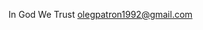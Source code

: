 In God We Trust
olegpatron1992@gmail.com

<!---
olehpatrushev/olehpatrushev is a ✨ special ✨ repository because its `README.md` (this file) appears on your GitHub profile.
You can click the Preview link to take a look at your changes.
--->
